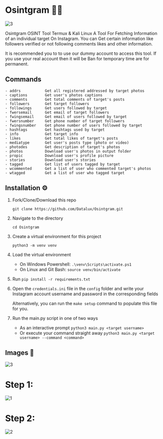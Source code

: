 # Osintgram 🔎📸

![3](https://user-images.githubusercontent.com/93464981/139574483-76baa4fb-3c0c-432a-bbf8-8203c3d4bd99.PNG)

Osintgram OSINT Tool Termux & Kali Linux 
A Tool For Fetching Information of an individual target On Instagram. You can Get certain information like followers verified or not following comments likes and other information. 

It is recommended you to to use our dummy account to access this tool. If you use your real account then it will be Ban for temporary time are for permanent.

## Commands

```text
- addrs           Get all registered addressed by target photos
- captions        Get user's photos captions
- comments        Get total comments of target's posts
- followers       Get target followers
- followings      Get users followed by target
- fwersemail      Get email of target followers
- fwingsemail     Get email of users followed by target
- fwersnumber     Get phone number of target followers
- fwingsnumber    Get phone number of users followed by target
- hashtags        Get hashtags used by target
- info            Get target info
- likes           Get total likes of target's posts
- mediatype       Get user's posts type (photo or video)
- photodes        Get description of target's photos
- photos          Download user's photos in output folder
- propic          Download user's profile picture
- stories         Download user's stories  
- tagged          Get list of users tagged by target
- wcommented      Get a list of user who commented target's photos
- wtagged         Get a list of user who tagged target
```

## Installation ⚙️

1. Fork/Clone/Download this repo

    `git clone https://github.com/Datalux/Osintgram.git`

2. Navigate to the directory

    `cd Osintgram`

3. Create a virtual environment for this project

    `python3 -m venv venv`

4. Load the virtual environment
   - On Windows Powershell: `.\venv\Scripts\activate.ps1`
   - On Linux and Git Bash: `source venv/bin/activate`
  
5. Run `pip install -r requirements.txt`

6. Open the `credentials.ini` file in the `config` folder and write your Instagram account username and password in the corresponding fields
    
    Alternatively, you can run the `make setup` command to populate this file for you.

7. Run the main.py script in one of two ways

    * As an interactive prompt `python3 main.py <target username>`
    * Or execute your command straight away `python3 main.py <target username> --command <command>`

## Images 📸

![3](https://user-images.githubusercontent.com/93464981/139574483-76baa4fb-3c0c-432a-bbf8-8203c3d4bd99.PNG)

# Step 1:

![1](https://user-images.githubusercontent.com/93464981/139574452-63630f35-90aa-458e-a8f9-5504b73464f1.PNG)
# Step 2:

![2](https://user-images.githubusercontent.com/93464981/139574474-8d7d6d6f-3fdd-4b16-95fb-800f0f72e2dd.PNG)

